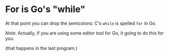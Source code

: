 # For is Go's "while"

At that point you can drop the semicolons: C's `while` is spelled `for` in Go.

_Note_:
Actually, if you are using some editor tool for Go, it going to do this for you.

(that happens in the last program.)
